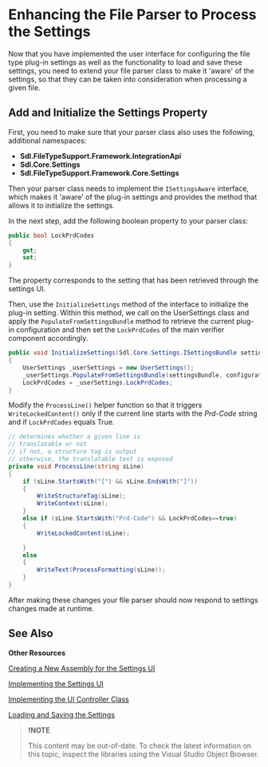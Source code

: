 Enhancing the File Parser to Process the Settings
==

Now that you have implemented the user interface for configuring the file type plug-in settings as well as the functionality to load and save these settings, you need to extend your file parser class to make it 'aware' of the settings, so that they can be taken into consideration when processing a given file.

Add and Initialize the Settings Property
--

First, you need to make sure that your parser class also uses the following, additional namespaces:

* **Sdl.FileTypeSupport.Framework.IntegrationApi**
* **Sdl.Core.Settings**
* **Sdl.FileTypeSupport.Framework.Core.Settings**

Then your parser class needs to implement the ```ISettingsAware``` interface, which makes it 'aware' of the plug-in settings and provides the method that allows it to initialize the settings.

In the next step, add the following boolean property to your parser class:

```cs
public bool LockPrdCodes
{
    get;
    set;
}
```

The property corresponds to the setting that has been retrieved through the settings UI.

Then, use the ```InitializeSettings``` method of the interface to initialize the plug-in setting. Within this method, we call on the UserSettings class and apply the ```PopulateFromSettingsBundle``` method to retrieve the current plug-in configuration and then set the ```LockPrdCodes``` of the main verifier component accordingly.

```cs
public void InitializeSettings(Sdl.Core.Settings.ISettingsBundle settingsBundle, string configurationId)
{
    UserSettings _userSettings = new UserSettings();
    _userSettings.PopulateFromSettingsBundle(settingsBundle, configurationId);
    LockPrdCodes = _userSettings.LockPrdCodes;
}
```

Modify the ```ProcessLine()``` helper function so that it triggers ```WriteLockedContent()``` only if the current line starts with the *Prd-Code* string and if ```LockPrdCodes``` equals True.

```cs
// determines whether a given line is
// translatable or not
// if not, a structure tag is output
// otherwise, the translatable text is exposed
private void ProcessLine(string sLine)
{
    if (sLine.StartsWith("[") && sLine.EndsWith("]"))
    {
        WriteStructureTag(sLine);
        WriteContext(sLine);
    }
    else if (sLine.StartsWith("Prd-Code") && LockPrdCodes==true)
    {
        WriteLockedContent(sLine);

    } 
    else
    {
        WriteText(ProcessFormatting(sLine));
    }
}
```

After making these changes your file parser should now respond to settings changes made at runtime.

See Also
--

**Other Resources**

[Creating a New Assembly for the Settings UI](creating_a_new_assembly_for_the_settings_ui.md)

[Implementing the Settings UI](implementing_the_settings_ui.md)

[Implementing the UI Controller Class](implementing_the_ui_controller_class.md)

[Loading and Saving the Settings](loading_and_saving_settings.md)

>**!NOTE**
>
> This content may be out-of-date. To check the latest information on this topic, inspect the libraries using the Visual Studio Object Browser.